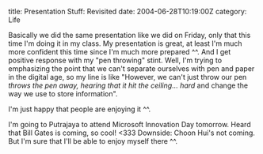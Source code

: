 title: Presentation Stuff: Revisited
date: 2004-06-28T10:19:00Z
category: Life

Basically we did the same presentation like we did on Friday, only that this time I'm doing it in my class. My presentation is great, at least I'm much more confident this time since I'm much more prepared ^^. And I get positive response with my "pen throwing" stint. Well, I'm trying to emphasizing the point that we can't separate ourselves with pen and paper in the digital age, so my line is like "However, we can't just throw our pen *throws the pen away, hearing that it hit the ceiling… hard* and change the way we use to store information".

I'm just happy that people are enjoying it ^^.

I'm going to Putrajaya to attend Microsoft Innovation Day tomorrow. Heard that Bill Gates is coming, so cool! <333 Downside: Choon Hui's not coming. But I'm sure that I'll be able to enjoy myself there ^^.
